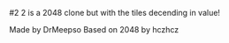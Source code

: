 #2
2 is a 2048 clone but with the tiles decending in value!

Made by DrMeepso Based on 2048 by hczhcz

